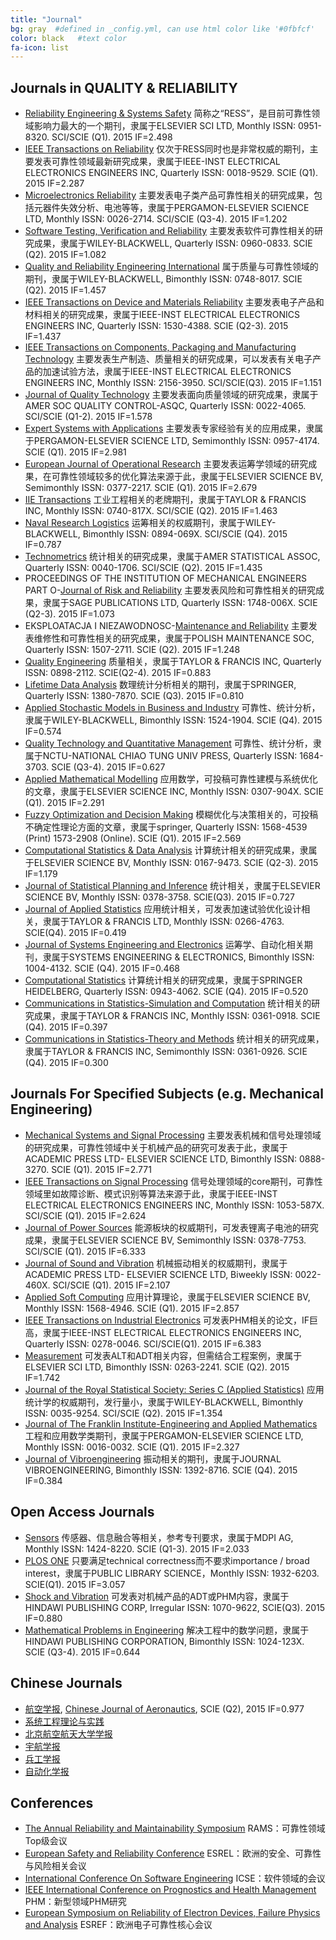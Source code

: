 ```yaml
---
title: "Journal"
bg: gray  #defined in _config.yml, can use html color like '#0fbfcf'
color: black   #text color
fa-icon: list
---
```


## Journals in QUALITY & RELIABILITY

- [Reliability Engineering & Systems Safety](http://www.journals.elsevier.com/reliability-engineering-and-system-safety/)
  简称之“RESS”，是目前可靠性领域影响力最大的一个期刊，隶属于ELSEVIER SCI LTD, Monthly ISSN: 0951-8320. SCI/SCIE (Q1). 2015 IF=2.498
- [IEEE Transactions on Reliability](http://ieeexplore.ieee.org/xpl/RecentIssue.jsp?punumber=24)
  仅次于RESS同时也是非常权威的期刊，主要发表可靠性领域最新研究成果，隶属于IEEE-INST ELECTRICAL ELECTRONICS ENGINEERS INC, Quarterly ISSN: 0018-9529. SCIE (Q1). 2015 IF=2.287
- [Microelectronics Reliability](http://www.journals.elsevier.com/microelectronics-reliability/)
  主要发表电子类产品可靠性相关的研究成果，包括元器件失效分析、电池等等，隶属于PERGAMON-ELSEVIER SCIENCE LTD, Monthly ISSN: 0026-2714. SCI/SCIE (Q3-4). 2015 IF=1.202
- [Software Testing, Verification and Reliability](http://onlinelibrary.wiley.com/journal/10.1002/(ISSN)1099-1689)
  主要发表软件可靠性相关的研究成果，隶属于WILEY-BLACKWELL, Quarterly ISSN: 0960-0833. SCIE (Q2). 2015 IF=1.082
- [Quality and Reliability Engineering International](http://onlinelibrary.wiley.com/journal/10.1002/(ISSN)1099-1638)
  属于质量与可靠性领域的期刊，隶属于WILEY-BLACKWELL, Bimonthly ISSN: 0748-8017. SCIE (Q2). 2015 IF=1.457
- [IEEE Transactions on Device and Materials Reliability](http://ieeexplore.ieee.org/xpl/RecentIssue.jsp?punumber=7298)
  主要发表电子产品和材料相关的研究成果，隶属于IEEE-INST ELECTRICAL ELECTRONICS ENGINEERS INC, Quarterly ISSN: 1530-4388. SCIE (Q2-3). 2015 IF=1.437
- [IEEE Transactions on Components, Packaging and Manufacturing Technology](http://ieeexplore.ieee.org/xpl/RecentIssue.jsp?punumber=5503870)
  主要发表生产制造、质量相关的研究成果，可以发表有关电子产品的加速试验方法，隶属于IEEE-INST ELECTRICAL ELECTRONICS ENGINEERS INC, Monthly ISSN: 2156-3950. SCI/SCIE(Q3). 2015 IF=1.151
- [Journal of Quality Technology](http://asq.org/pub/jqt/)
  主要发表面向质量领域的研究成果，隶属于AMER SOC QUALITY CONTROL-ASQC, Quarterly ISSN: 0022-4065. SCI/SCIE (Q1-2). 2015 IF=1.578
- [Expert Systems with Applications](http://www.journals.elsevier.com/expert-systems-with-applications/)
  主要发表专家经验有关的应用成果，隶属于PERGAMON-ELSEVIER SCIENCE LTD, Semimonthly ISSN: 0957-4174. SCIE (Q1). 2015 IF=2.981
- [European Journal of Operational Research](http://www.journals.elsevier.com/european-journal-of-operational-research/)
  主要发表运筹学领域的研究成果，在可靠性领域较多的优化算法来源于此，隶属于ELSEVIER SCIENCE BV, Semimonthly ISSN: 0377-2217. SCIE (Q1). 2015 IF=2.679
- [IIE Transactions](http://www.tandfonline.com/toc/uiie20/current#.VRvYrfyUdng)
  工业工程相关的老牌期刊，隶属于TAYLOR & FRANCIS INC, Monthly ISSN: 0740-817X. SCI/SCIE (Q2). 2015 IF=1.463
- [Naval Research Logistics](http://onlinelibrary.wiley.com/journal/10.1002/(ISSN)1520-6750)
  运筹相关的权威期刊，隶属于WILEY-BLACKWELL, Bimonthly ISSN: 0894-069X. SCI/SCIE (Q4). 2015 IF=0.787
- [Technometrics](http://amstat.tandfonline.com/loi/tech)
  统计相关的研究成果，隶属于AMER STATISTICAL ASSOC, Quarterly ISSN: 0040-1706. SCI/SCIE (Q2). 2015 IF=1.435
- PROCEEDINGS OF THE INSTITUTION OF MECHANICAL ENGINEERS PART O-[Journal of Risk and Reliability](http://pio.sagepub.com/)
  主要发表风险和可靠性相关的研究成果，隶属于SAGE PUBLICATIONS LTD, Quarterly ISSN: 1748-006X. SCIE (Q2-3). 2015 IF=1.073
- EKSPLOATACJA I NIEZAWODNOSC-[Maintenance and Reliability](http://www.ein.org.pl/)
  主要发表维修性和可靠性相关的研究成果，隶属于POLISH MAINTENANCE SOC, Quarterly ISSN: 1507-2711. SCIE (Q2). 2015 IF=1.248
- [Quality Engineering](http://www.tandfonline.com/loi/lqen20#.VkHcB_mqpBc)
  质量相关，隶属于TAYLOR & FRANCIS INC, Quarterly ISSN: 0898-2112. SCIE(Q2-4). 2015 IF=0.883
- [Lifetime Data Analysis](http://www.springer.com/statistics/journal/10985)
  数理统计分析相关的期刊，隶属于SPRINGER, Quarterly ISSN: 1380-7870. SCIE (Q3). 2015 IF=0.810
- [Applied Stochastic Models in Business and Industry](http://onlinelibrary.wiley.com/journal/10.1002/(ISSN)1526-4025)
  可靠性、统计分析，隶属于WILEY-BLACKWELL, Bimonthly ISSN: 1524-1904. SCIE (Q4). 2015 IF=0.574
- [Quality Technology and Quantitative Management](http://www.tandfonline.com/toc/ttqm20/current)
  可靠性、统计分析，隶属于NCTU-NATIONAL CHIAO TUNG UNIV PRESS, Quarterly ISSN: 1684-3703. SCIE (Q3-4). 2015 IF=0.627
- [Applied Mathematical Modelling](http://www.journals.elsevier.com/applied-mathematical-modelling)
  应用数学，可投稿可靠性建模与系统优化的文章，隶属于ELSEVIER SCIENCE INC, Monthly ISSN: 0307-904X. SCIE (Q1). 2015 IF=2.291
- [Fuzzy Optimization and Decision Making](http://link.springer.com/journal/10700)
  模糊优化与决策相关的，可投稿不确定性理论方面的文章，隶属于springer, Quarterly ISSN: 1568-4539 (Print) 1573-2908 (Online). SCIE (Q1). 2015 IF=2.569
- [Computational Statistics & Data Analysis](http://www.journals.elsevier.com/computational-statistics-and-data-analysis/)
  计算统计相关的研究成果，隶属于ELSEVIER SCIENCE BV, Monthly ISSN: 0167-9473. SCIE (Q2-3). 2015 IF=1.179
- [Journal of Statistical Planning and Inference](http://www.journals.elsevier.com/journal-of-statistical-planning-and-inference/)
  统计相关，隶属于ELSEVIER SCIENCE BV, Monthly ISSN: 0378-3758. SCIE(Q3). 2015 IF=0.727
- [Journal of Applied Statistics](http://www.tandfonline.com/toc/CJAS20/current)
  应用统计相关，可发表加速试验优化设计相关，隶属于TAYLOR & FRANCIS LTD, Monthly ISSN: 0266-4763. SCIE(Q4). 2015 IF=0.419
- [Journal of Systems Engineering and Electronics](http://www.jseepub.com/EN/volumn/home.shtml)
  运筹学、自动化相关期刊，隶属于SYSTEMS ENGINEERING & ELECTRONICS, Bimonthly ISSN: 1004-4132. SCIE (Q4). 2015 IF=0.468
- [Computational Statistics](http://link.springer.com/journal/180)
  计算统计相关的研究成果，隶属于SPRINGER HEIDELBERG, Quarterly ISSN: 0943-4062. SCIE (Q4). 2015 IF=0.520
- [Communications in Statistics-Simulation and Computation](http://www.tandfonline.com/toc/lssp20/current#.VRvWJ_yUdng)
  统计相关的研究成果，隶属于TAYLOR & FRANCIS INC, Monthly ISSN: 0361-0918. SCIE (Q4). 2015 IF=0.397
- [Communications in Statistics-Theory and Methods](http://www.tandfonline.com/toc/lsta20/current)
  统计相关的研究成果，隶属于TAYLOR & FRANCIS INC, Semimonthly ISSN: 0361-0926. SCIE (Q4). 2015 IF=0.300


## Journals For Specified Subjects (e.g. Mechanical Engineering)

- [Mechanical Systems and Signal Processing](http://www.journals.elsevier.com/mechanical-systems-and-signal-processing/)
  主要发表机械和信号处理领域的研究成果，可靠性领域中关于机械产品的研究可发表于此，隶属于ACADEMIC PRESS LTD- ELSEVIER SCIENCE LTD, Bimonthly ISSN: 0888-3270. SCIE (Q1). 2015 IF=2.771
- [IEEE Transactions on Signal Processing](http://ieeexplore.ieee.org/xpl/RecentIssue.jsp?punumber=78)
  信号处理领域的core期刊，可靠性领域里如故障诊断、模式识别等算法来源于此，隶属于IEEE-INST ELECTRICAL ELECTRONICS ENGINEERS INC, Monthly ISSN: 1053-587X. SCI/SCIE (Q1). 2015 IF=2.624
- [Journal of Power Sources](http://www.journals.elsevier.com/journal-of-power-sources/)
  能源板块的权威期刊，可发表锂离子电池的研究成果，隶属于ELSEVIER SCIENCE BV, Semimonthly ISSN: 0378-7753. SCI/SCIE (Q1). 2015 IF=6.333
- [Journal of Sound and Vibration](http://www.journals.elsevier.com/journal-of-sound-and-vibration/)
  机械振动相关的权威期刊，隶属于ACADEMIC PRESS LTD- ELSEVIER SCIENCE LTD, Biweekly ISSN: 0022-460X. SCI/SCIE (Q1). 2015 IF=2.107
- [Applied Soft Computing](http://www.journals.elsevier.com/applied-soft-computing/)
  应用计算理论，隶属于ELSEVIER SCIENCE BV, Monthly ISSN: 1568-4946. SCIE (Q1). 2015 IF=2.857
- [IEEE Transactions on Industrial Electronics](http://ieeexplore.ieee.org/xpl/RecentIssue.jsp?punumber=41)
  可发表PHM相关的论文，IF巨高，隶属于IEEE-INST ELECTRICAL ELECTRONICS ENGINEERS INC, Quarterly ISSN: 0278-0046. SCI/SCIE(Q1). 2015 IF=6.383
- [Measurement](http://www.journals.elsevier.com/measurement/)
  可发表ALT和ADT相关内容，但需结合工程案例，隶属于ELSEVIER SCI LTD, Bimonthly ISSN: 0263-2241. SCIE (Q2). 2015 IF=1.742
- [Journal of the Royal Statistical Society: Series C (Applied Statistics)](http://onlinelibrary.wiley.com/journal/10.1111/(ISSN)1467-9876)
  应用统计学的权威期刊，发行量小，隶属于WILEY-BLACKWELL, Bimonthly ISSN: 0035-9254. SCI/SCIE (Q2). 2015 IF=1.354
- [Journal of The Franklin Institute-Engineering and Applied Mathematics](http://www.journals.elsevier.com/journal-of-the-franklin-institute)
  工程和应用数学类期刊，隶属于PERGAMON-ELSEVIER SCIENCE LTD, Monthly ISSN: 0016-0032. SCIE (Q1). 2015 IF=2.327
- [Journal of Vibroengineering](http://jvejournals.com/journal-vibroengineering)
  振动相关的期刊，隶属于JOURNAL VIBROENGINEERING, Bimonthly ISSN: 1392-8716. SCIE (Q4). 2015 IF=0.384

## Open Access Journals

- [Sensors](http://www.mdpi.com/journal/sensors)
  传感器、信息融合等相关，参考专刊要求，隶属于MDPI AG, Monthly ISSN: 1424-8220. SCIE (Q1-3). 2015 IF=2.033
- [PLOS ONE](http://www.plosone.org/)
  只要满足technical correctness而不要求importance / broad interest，隶属于PUBLIC LIBRARY SCIENCE，Monthly ISSN: 1932-6203. SCIE(Q1). 2015 IF=3.057
- [Shock and Vibration](http://www.hindawi.com/journals/sv/)
  可发表对机械产品的ADT或PHM内容，隶属于HINDAWI PUBLISHING CORP, Irregular ISSN: 1070-9622, SCIE(Q3). 2015 IF=0.880
- [Mathematical Problems in Engineering](http://www.hindawi.com/journals/mpe/)
  解决工程中的数学问题，隶属于HINDAWI PUBLISHING CORPORATION, Bimonthly ISSN: 1024-123X. SCIE (Q3-4). 2015 IF=0.644

## Chinese Journals

- [航空学报](http://hkxb.buaa.edu.cn/CN/volumn/home.shtml), [Chinese Journal of Aeronautics](http://www.journals.elsevier.com/chinese-journal-of-aeronautics/), SCIE (Q2), 2015 IF=0.977
- [系统工程理论与实践](http://www.sysengi.com/CN/volumn/current.shtml)
- [北京航空航天大学学报](http://bhxb.buaa.edu.cn/CN/volumn/current.shtml)
- [宇航学报](http://www.yhxb.org.cn/CN/volumn/home.shtml)
- [兵工学报](http://118.145.16.231/jweb_bgxb/CN/volumn/home.shtml)
- [自动化学报](http://www.aas.net.cn/CN/volumn/current.shtml)

## Conferences

- [The Annual Reliability and Maintainability Symposium](http://rams.org/)
  RAMS：可靠性领域Top级会议
- [European Safety and Reliability Conference](http://esrel2016.org/)
  ESREL：欧洲的安全、可靠性与风险相关会议
- [International Conference On Software Engineering](http://www.icse-conferences.org/)
  ICSE：软件领域的会议
- [IEEE International Conference on Prognostics and Health Management](http://www.phm2016.org/)
  PHM：新型领域PHM研究
- [European Symposium on Reliability of Electron Devices, Failure Physics and Analysis](http://www.esref2016.org/)
  ESREF：欧洲电子可靠性核心会议
